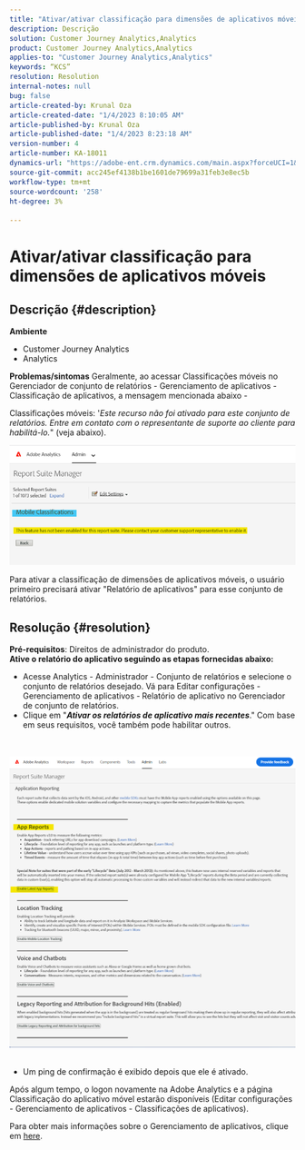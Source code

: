 ```yaml
---
title: "Ativar/ativar classificação para dimensões de aplicativos móveis"
description: Descrição
solution: Customer Journey Analytics,Analytics
product: Customer Journey Analytics,Analytics
applies-to: "Customer Journey Analytics,Analytics"
keywords: “KCS”
resolution: Resolution
internal-notes: null
bug: false
article-created-by: Krunal Oza
article-created-date: "1/4/2023 8:10:05 AM"
article-published-by: Krunal Oza
article-published-date: "1/4/2023 8:23:18 AM"
version-number: 4
article-number: KA-18011
dynamics-url: "https://adobe-ent.crm.dynamics.com/main.aspx?forceUCI=1&pagetype=entityrecord&etn=knowledgearticle&id=abc8232e-078c-ed11-81ac-6045bd0063aa"
source-git-commit: acc245ef4138b1be1601de79699a31feb3e8ec5b
workflow-type: tm+mt
source-wordcount: '258'
ht-degree: 3%

---
```


# Ativar/ativar classificação para dimensões de aplicativos móveis

## Descrição {#description}

<b>Ambiente</b>
- Customer Journey Analytics
- Analytics



<b>Problemas/sintomas</b>
Geralmente, ao acessar Classificações móveis no Gerenciador de conjunto de relatórios - Gerenciamento de aplicativos - Classificação de aplicativos, a mensagem mencionada abaixo -

Classificações móveis: &#39;*Este recurso não foi ativado para este conjunto de relatórios. Entre em contato com o representante de suporte ao cliente para habilitá-lo.*&quot; (veja abaixo).

![](assets/___acc8232e-078c-ed11-81ac-6045bd0063aa___.png)

Para ativar a classificação de dimensões de aplicativos móveis, o usuário primeiro precisará ativar &quot;Relatório de aplicativos&quot; para esse conjunto de relatórios.


## Resolução {#resolution}

<b>Pré-requisitos</b>: Direitos de administrador do produto.<br><b>Ative o relatório do aplicativo seguindo as etapas fornecidas abaixo:</b>
- Acesse Analytics - Administrador - Conjunto de relatórios e selecione o conjunto de relatórios desejado. Vá para Editar configurações - Gerenciamento de aplicativos -<b> </b>Relatório de aplicativo no Gerenciador de conjunto de relatórios.
- Clique em &quot;<b>*Ativar os relatórios de aplicativo mais recentes</b>*.&quot; Com base em seus requisitos, você também pode habilitar outros.

<br> <br>![](assets/0ae3ca9c-b68f-ec11-b400-00224804a35d.png)
 
- Um ping de confirmação é exibido depois que ele é ativado.


Após algum tempo, o logon novamente na Adobe Analytics e a página Classificação do aplicativo móvel estarão disponíveis (Editar configurações - Gerenciamento de aplicativos - Classificações de aplicativos).

Para obter mais informações sobre o Gerenciamento de aplicativos, clique em [here](https://nam04.safelinks.protection.outlook.com/?url=https%3A%2F%2Fexperienceleague.adobe.com%2Fdocs%2Fanalytics%2Fadmin%2Fadmin-tools%2Fmobile-management.html%3Flang%3Den&amp;amp;data=04%7C01%7Cnilotpalb%40adobe.com%7C3c1d5032d121424be46208d9f1d8905c%7Cfa7b1b5a7b34438794aed2c178decee1%7C0%7C0%7C637806734700482559%7CUnknown%7CTWFpbGZsb3d8eyJWIjoiMC4wLjAwMDAiLCJQIjoiV2luMzIiLCJBTiI6Ik1haWwiLCJXVCI6Mn0%3D%7C3000&amp;amp;sdata=uxWerDD%2FHHZVSk%2B6eY0p2czXyW3BtXq75lRarjebwak%3D&amp;amp;reserved=0 "Clique para seguir o link: https://experienceleague.adobe.com/docs/analytics/admin/admin-tools/mobile-management.html?lang=en").
